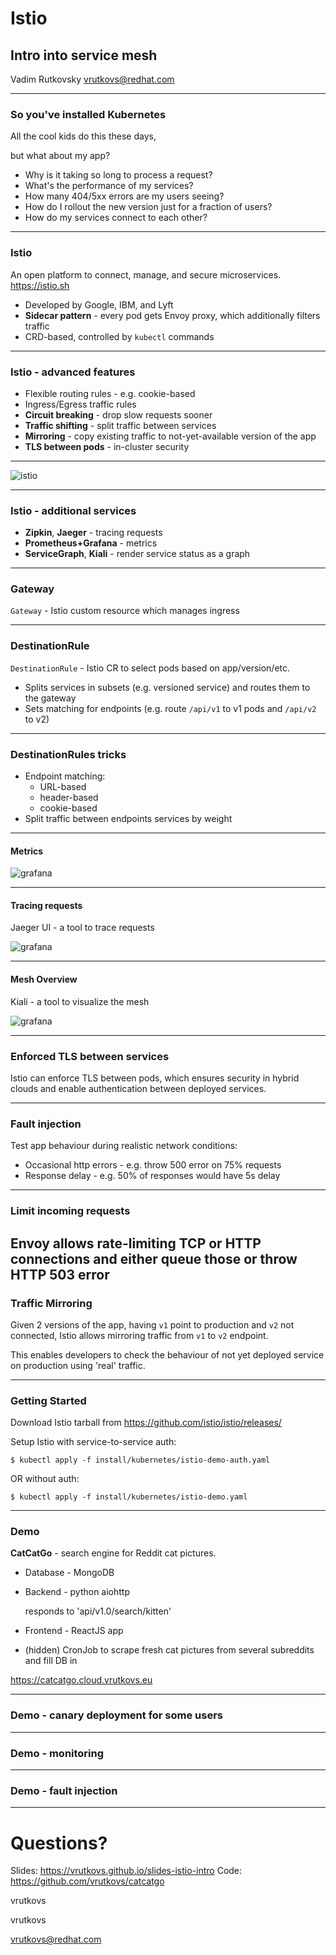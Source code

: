 # Istio
## Intro into service mesh

Vadim Rutkovsky <vrutkovs@redhat.com>

---
### So you've installed Kubernetes

All the cool kids do this these days,

but what about my app?

* Why is it taking so long to process a request?
* What's the performance of my services?
* How many 404/5xx errors are my users seeing?
* How do I rollout the new version just for a fraction of users?
* How do my services connect to each other?

---
### Istio

An open platform to connect, manage, and secure microservices.
https://istio.sh

* Developed by Google, IBM, and Lyft
* **Sidecar pattern** - every pod gets Envoy proxy, which additionally filters traffic
* CRD-based, controlled by `kubectl` commands

---
### Istio - advanced features

* Flexible routing rules - e.g. cookie-based
* Ingress/Egress traffic rules
* **Circuit breaking** - drop slow requests sooner
* **Traffic shifting** - split traffic between services
* **Mirroring** - copy existing traffic to not-yet-available version of the app
* **TLS between pods** - in-cluster security

---
![istio](imgs/arch.svg)

---
### Istio - additional services

* **Zipkin**, **Jaeger** - tracing requests
* **Prometheus+Grafana** - metrics
* **ServiceGraph**, **Kiali** - render service status as a graph

---
### Gateway
`Gateway` - Istio custom resource which manages ingress

---
### DestinationRule
`DestinationRule` - Istio CR to select pods based on app/version/etc.

* Splits services in subsets (e.g. versioned service) and routes them to the gateway
* Sets matching for endpoints (e.g. route `/api/v1` to v1 pods and `/api/v2` to v2)

---
### DestinationRules tricks

* Endpoint matching:
  - URL-based
  - header-based
  - cookie-based
* Split traffic between endpoints services by weight
---
#### Metrics

![grafana](imgs/grafana.png)

---
#### Tracing requests
Jaeger UI - a tool to trace requests

![grafana](imgs/jaeger.png)

---
#### Mesh Overview

Kiali - a tool to visualize the mesh

![grafana](imgs/kiali.png)

---
### Enforced TLS between services

Istio can enforce TLS between pods, which ensures security in hybrid clouds and
enable authentication between deployed services.

---
### Fault injection
Test app behaviour during realistic network conditions:

* Occasional http errors - e.g. throw 500 error on 75% requests
* Response delay - e.g. 50% of responses would have 5s delay

---
### Limit incoming requests

Envoy allows rate-limiting TCP or HTTP connections and either queue those
or throw HTTP 503 error
---
### Traffic Mirroring

Given 2 versions of the app, having `v1` point to production and `v2` not connected,
Istio allows mirroring traffic from `v1` to `v2` endpoint.

This enables developers to check the behaviour of not yet deployed service on production
using 'real' traffic.

---
### Getting Started
Download Istio tarball from https://github.com/istio/istio/releases/

Setup Istio with service-to-service auth:
```
$ kubectl apply -f install/kubernetes/istio-demo-auth.yaml
```
OR without auth:
```
$ kubectl apply -f install/kubernetes/istio-demo.yaml
```

---
### Demo

**CatCatGo** - search engine for Reddit cat pictures.

* Database - MongoDB
* Backend - python aiohttp

  responds to 'api/v1.0/search/kitten'
* Frontend - ReactJS app
* (hidden) CronJob to scrape fresh cat pictures from several subreddits and fill DB in

https://catcatgo.cloud.vrutkovs.eu

---
### Demo - canary deployment for some users

---
### Demo - monitoring

---
### Demo - fault injection

---
# Questions?

Slides: https://vrutkovs.github.io/slides-istio-intro
Code: https://github.com/vrutkovs/catcatgo

*<!-- -->* vrutkovs  <!-- .element: class="fab fa-github-square" -->

*<!-- -->* vrutkovs  <!-- .element: class="fab fa-twitter-square" -->

*<!-- -->* vrutkovs@redhat.com  <!-- .element: class="fas fa-envelope-square" -->
